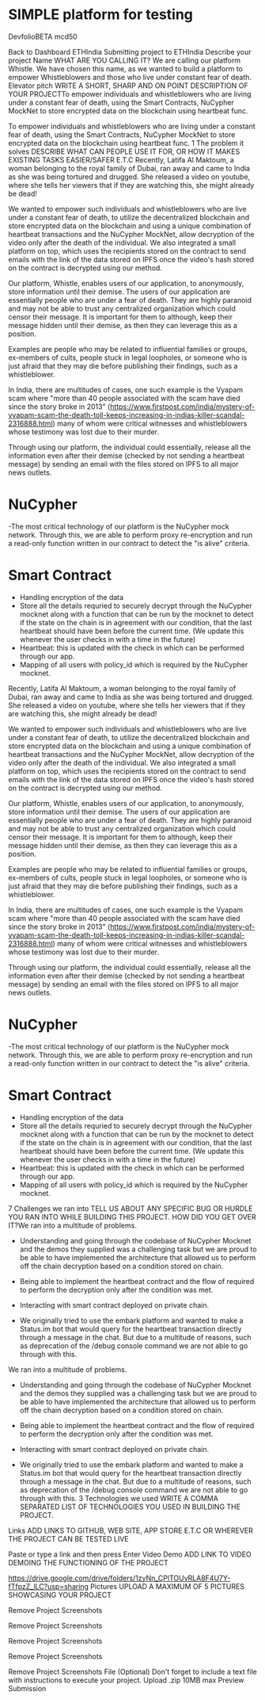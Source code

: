 # SIMPLE platform for testing



DevfolioBETA
mcd50

Back to Dashboard
ETHIndia
Submitting project to ETHIndia
Describe your project
Name
WHAT ARE YOU CALLING IT?
We are calling our platform Whistle. We have chosen this name, as we wanted to build a platform to empower Whistleblowers and those who live under constant fear of death.
Elevator pitch
WRITE A SHORT, SHARP AND ON POINT DESCRIPTION OF YOUR PROJECTTo empower individuals and whistleblowers who are living under a constant fear of death, using the Smart Contracts, NuCypher MockNet to store encrypted data on the blockchain using heartbeat func.

To empower individuals and whistleblowers who are living under a constant fear of death, using the Smart Contracts, NuCypher MockNet to store encrypted data on the blockchain using heartbeat func.
1
The problem it solves
DESCRIBE WHAT CAN PEOPLE USE IT FOR, OR HOW IT MAKES EXISTING TASKS EASIER/SAFER E.T.C
Recently, Latifa Al Maktoum, a woman belonging to the royal family of Dubai, ran away and came to India as she was being tortured and drugged. She released a video on youtube, where she tells her viewers that if they are watching this, she might already be dead!

We wanted to empower such individuals and whistleblowers who are live under a constant fear of death, to utilize the decentralized blockchain and store encrypted data on the blockchain and using a unique combination of heartbeat transactions and the NuCypher MockNet, allow decryption of the video only after the death of the individual. We also integrated a small platform on top, which uses the recipients stored on the contract to send emails with the link of the data stored on IPFS once the video's hash stored on  the contract is decrypted using our method.

Our platform, Whistle, enables users of our application, to anonymously, store information until their demise. The users of our application are essentially people who are under a fear of death. They are highly paranoid and may not be able to trust any centralized organization which could censor their message. It is important for them to although, keep their message hidden until their demise, as then they can leverage this as a position. 

Examples are people who may be related to influential families or groups, ex-members of cults, people stuck in legal loopholes, or someone who is just afraid that they may die before publishing their findings, such as a whistleblower.

In India, there are multitudes of cases, one such example is the Vyapam scam where "more than 40 people associated with the scam have died since the story broke in 2013" (https://www.firstpost.com/india/mystery-of-vyapam-scam-the-death-toll-keeps-increasing-in-indias-killer-scandal-2316888.html) many of whom were critical witnesses and whistleblowers whose testimony was lost due to their murder.

Through using our platform, the individual could essentially, release all the information even after their demise (checked by not sending a heartbeat message) by sending an email with the files stored on IPFS to all major news outlets.

# NuCypher
-The most critical technology of our platform is the NuCypher mock network. Through this, we are able to perform proxy re-encryption and run a read-only function written in our contract to detect the "is alive" criteria. 

# Smart Contract
- Handling encryption of the data
- Store all the details requried to securely decrypt through the NuCypher mocknet along with a function that can be run by the mocknet to detect if the state on the chain is in agreement with our condition, that the last heartbeat should have been before the current time. (We update this whenever the user checks in with a time in the future)
- Heartbeat: this is updated with the check in which can be performed through our app. 
- Mapping of all users with policy_id which is required by the NuCypher mocknet.



Recently, Latifa Al Maktoum, a woman belonging to the royal family of Dubai, ran away and came to India as she was being tortured and drugged. She released a video on youtube, where she tells her viewers that if they are watching this, she might already be dead!

We wanted to empower such individuals and whistleblowers who are live under a constant fear of death, to utilize the decentralized blockchain and store encrypted data on the blockchain and using a unique combination of heartbeat transactions and the NuCypher MockNet, allow decryption of the video only after the death of the individual. We also integrated a small platform on top, which uses the recipients stored on the contract to send emails with the link of the data stored on IPFS once the video's hash stored on  the contract is decrypted using our method.

Our platform, Whistle, enables users of our application, to anonymously, store information until their demise. The users of our application are essentially people who are under a fear of death. They are highly paranoid and may not be able to trust any centralized organization which could censor their message. It is important for them to although, keep their message hidden until their demise, as then they can leverage this as a position. 

Examples are people who may be related to influential families or groups, ex-members of cults, people stuck in legal loopholes, or someone who is just afraid that they may die before publishing their findings, such as a whistleblower.

In India, there are multitudes of cases, one such example is the Vyapam scam where "more than 40 people associated with the scam have died since the story broke in 2013" (https://www.firstpost.com/india/mystery-of-vyapam-scam-the-death-toll-keeps-increasing-in-indias-killer-scandal-2316888.html) many of whom were critical witnesses and whistleblowers whose testimony was lost due to their murder.

Through using our platform, the individual could essentially, release all the information even after their demise (checked by not sending a heartbeat message) by sending an email with the files stored on IPFS to all major news outlets.

# NuCypher
-The most critical technology of our platform is the NuCypher mock network. Through this, we are able to perform proxy re-encryption and run a read-only function written in our contract to detect the "is alive" criteria. 

# Smart Contract
- Handling encryption of the data
- Store all the details requried to securely decrypt through the NuCypher mocknet along with a function that can be run by the mocknet to detect if the state on the chain is in agreement with our condition, that the last heartbeat should have been before the current time. (We update this whenever the user checks in with a time in the future)
- Heartbeat: this is updated with the check in which can be performed through our app. 
- Mapping of all users with policy_id which is required by the NuCypher mocknet.

7
Challenges we ran into
TELL US ABOUT ANY SPECIFIC BUG OR HURDLE YOU RAN INTO WHILE BUILDING THIS PROJECT. HOW DID YOU GET OVER IT?We ran into a multitude of problems.
- Understanding and going through the codebase of NuCypher Mocknet and the demos they supplied was a challenging task but we are proud to be able to have implemented the architecture that allowed us to perform off the chain decryption based on a condition stored on chain.

- Being able to implement the heartbeat contract and the flow of required to perform the decryption only after the condition was met.

- Interacting with smart contract deployed on private chain.

- We originally tried to use the embark platform and wanted to make a Status.im bot that would query for the heartbeat transaction directly through a message in the chat. But due to a multitude of reasons, such as deprecation of the /debug console command we are not able to go through with this.

We ran into a multitude of problems.
- Understanding and going through the codebase of NuCypher Mocknet and the demos they supplied was a challenging task but we are proud to be able to have implemented the architecture that allowed us to perform off the chain decryption based on a condition stored on chain.

- Being able to implement the heartbeat contract and the flow of required to perform the decryption only after the condition was met.

- Interacting with smart contract deployed on private chain.

- We originally tried to use the embark platform and wanted to make a Status.im bot that would query for the heartbeat transaction directly through a message in the chat. But due to a multitude of reasons, such as deprecation of the /debug console command we are not able to go through with this.
3
Technologies we used
WRITE A COMMA SEPARATED LIST OF TECHNOLOGIES YOU USED IN BUILDING THE PROJECT.

Links
ADD LINKS TO GITHUB, WEB SITE, APP STORE E.T.C OR WHEREVER THE PROJECT CAN BE TESTED LIVE

Paste or type a link and then press Enter
Video Demo
ADD LINK TO VIDEO DEMOING THE FUNCTIONING OF THE PROJECT

https://drive.google.com/drive/folders/1zyNn_CPlTOUvRLA8F4U7Y-fTfpzZ_lLC?usp=sharing
Pictures
UPLOAD A MAXIMUM OF 5 PICTURES SHOWCASING YOUR PROJECT

Remove
Project Screenshots

Remove
Project Screenshots

Remove
Project Screenshots

Remove
Project Screenshots

Remove
Project Screenshots
File (Optional)
Don't forget to include a text file with instructions to execute your project.
Upload
.zip 10MB max
Preview Submission
